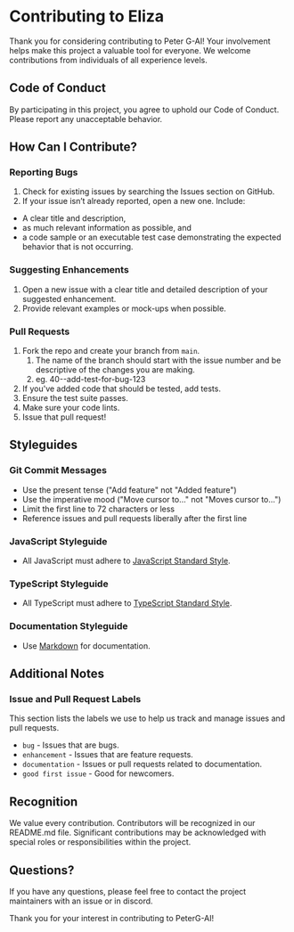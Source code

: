 # Contributing to Eliza

Thank you for considering contributing to Peter G-AI! Your involvement helps make this project a valuable tool for everyone. We welcome contributions from individuals of all experience levels.

## Code of Conduct

By participating in this project, you agree to uphold our Code of Conduct. Please report any unacceptable behavior.

## How Can I Contribute?

### Reporting Bugs

1. Check for existing issues by searching the Issues section on GitHub.
2. If your issue isn’t already reported, open a new one. Include:

- A clear title and description,
- as much relevant information as possible, and
- a code sample or an executable test case demonstrating the expected behavior that is not occurring.

### Suggesting Enhancements

1. Open a new issue with a clear title and detailed description of your suggested enhancement.
2. Provide relevant examples or mock-ups when possible.

### Pull Requests

1. Fork the repo and create your branch from `main`.
    1. The name of the branch should start with the issue number and be descriptive of the changes you are making.
    1. eg. 40--add-test-for-bug-123
2. If you've added code that should be tested, add tests.
3. Ensure the test suite passes.
4. Make sure your code lints.
5. Issue that pull request!

## Styleguides

### Git Commit Messages

- Use the present tense ("Add feature" not "Added feature")
- Use the imperative mood ("Move cursor to..." not "Moves cursor to...")
- Limit the first line to 72 characters or less
- Reference issues and pull requests liberally after the first line

### JavaScript Styleguide

- All JavaScript must adhere to [JavaScript Standard Style](https://standardjs.com/).

### TypeScript Styleguide

- All TypeScript must adhere to [TypeScript Standard Style](https://github.com/standard/ts-standard).

### Documentation Styleguide

- Use [Markdown](https://daringfireball.net/projects/markdown/) for documentation.

## Additional Notes

### Issue and Pull Request Labels

This section lists the labels we use to help us track and manage issues and pull requests.

- `bug` - Issues that are bugs.
- `enhancement` - Issues that are feature requests.
- `documentation` - Issues or pull requests related to documentation.
- `good first issue` - Good for newcomers.

## Recognition

We value every contribution. Contributors will be recognized in our README.md file. Significant contributions may be acknowledged with special roles or responsibilities within the project.

## Questions?

If you have any questions, please feel free to contact the project maintainers with an issue or in discord.

Thank you for your interest in contributing to PeterG-AI!